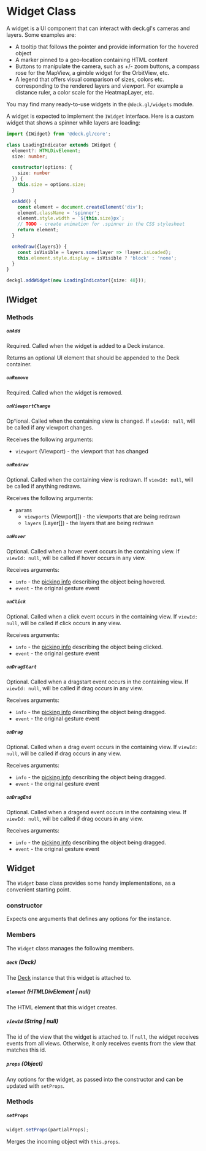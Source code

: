 # Widget Class

A widget is a UI component that can interact with deck.gl's cameras and layers. Some examples are:

- A tooltip that follows the pointer and provide information for the hovered object
- A marker pinned to a geo-location containing HTML content
- Buttons to manipulate the camera, such as +/- zoom buttons, a compass rose for the MapView, a gimble widget for the OrbitView, etc.
- A legend that offers visual comparison of sizes, colors etc. corresponding to the rendered layers and viewport. For example a distance ruler, a color scale for the HeatmapLayer, etc.

You may find many ready-to-use widgets in the `@deck.gl/widgets` module.

A widget is expected to implement the `IWidget` interface. Here is a custom widget that shows a spinner while layers are loading:

```ts
import {IWidget} from '@deck.gl/core';

class LoadingIndicator extends IWidget {
  element?: HTMLDivElement;
  size: number;

  constructor(options: {
    size: number
  }) {
    this.size = options.size;
  }

  onAdd() {
    const element = document.createElement('div');
    element.className = 'spinner';
    element.style.width = `${this.size}px`;
    // TODO - create animation for .spinner in the CSS stylesheet
    return element;
  }

  onRedraw({layers}) {
    const isVisible = layers.some(layer => !layer.isLoaded);
    this.element.style.display = isVisible ? 'block' : 'none';
  }
}

deckgl.addWidget(new LoadingIndicator({size: 48}));
```

## IWidget

### Methods

##### `onAdd`

Required. Called when the widget is added to a Deck instance.

Returns an optional UI element that should be appended to the Deck container.

##### `onRemove`

Required. Called when the widget is removed.

##### `onViewportChange`

Op†ional. Called when the containing view is changed. If `viewId: null`, will be called if any viewport changes.

Receives the following arguments:
- `viewport` (Viewport) - the viewport that has changed

##### `onRedraw`

Optional. Called when the containing view is redrawn. If `viewId: null`, will be called if anything redraws.

Receives the following arguments:
- `params`
  + `viewports` (Viewport[]) - the viewports that are being redrawn
  + `layers` (Layer[]) - the layers that are being redrawn

##### `onHover`

Optional. Called when a hover event occurs in the containing view. If `viewId: null`, will be called if hover occurs in any view.

Receives arguments:

* `info` - the [picking info](../../developer-guide/interactivity.md#the-picking-info-object) describing the object being hovered.
* `event` - the original gesture event


##### `onClick`

Optional. Called when a click event occurs in the containing view. If `viewId: null`, will be called if click occurs in any view.

Receives arguments:

* `info` - the [picking info](../../developer-guide/interactivity.md#the-picking-info-object) describing the object being clicked.
* `event` - the original gesture event


##### `onDragStart`

Optional. Called when a dragstart event occurs in the containing view. If `viewId: null`, will be called if drag occurs in any view.

Receives arguments:

* `info` - the [picking info](../../developer-guide/interactivity.md#the-picking-info-object) describing the object being dragged.
* `event` - the original gesture event

##### `onDrag`

Optional. Called when a drag event occurs in the containing view. If `viewId: null`, will be called if drag occurs in any view.

Receives arguments:

* `info` - the [picking info](../../developer-guide/interactivity.md#the-picking-info-object) describing the object being dragged.
* `event` - the original gesture event

##### `onDragEnd`

Optional. Called when a dragend event occurs in the containing view. If `viewId: null`, will be called if drag occurs in any view.

Receives arguments:

* `info` - the [picking info](../../developer-guide/interactivity.md#the-picking-info-object) describing the object being dragged.
* `event` - the original gesture event


## Widget

The `Widget` base class provides some handy implementations, as a convenient starting point.

### constructor

Expects one arguments that defines any options for the instance.

### Members

The `Widget` class manages the following members.

#####  `deck` (Deck)

The [Deck](./deck.md) instance that this widget is attached to.

##### `element` (HTMLDivElement | null)

The HTML element that this widget creates.

##### `viewId` (String | null)

The id of the view that the widget is attached to. If `null`, the widget receives events from all views. Otherwise, it only receives events from the view that matches this id.

##### `props` (Object)

Any options for the widget, as passed into the constructor and can be updated with `setProps`.

### Methods

##### `setProps`

```js
widget.setProps(partialProps);
```

Merges the incoming object with `this.props`.
